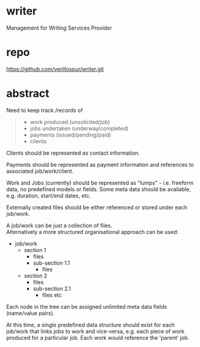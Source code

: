 # writer
Management for Writing Services Provider

# repo
https://github.com/verillospur/writer.git

# abstract
Need to keep track /records of 
  > - work produced (unsolicited/job)
  > - jobs undertaken (underway/completed)
  > - payments (issued/pending/paid)
  > - clients

Clients should be represented as contact information.

Payments should be represented as payment information 
and references to associated job/work/client.

Work and Jobs (currently) should be represented as 
"lumps" - i.e. freeform data, no predefined models or 
fields. Some meta data should be available, e.g. 
duration, start/end dates, etc.

Externally created files should be either referenced 
or stored under each job/work. 

A job/work can be just a collection of files.  
Alternatively a more structured organisational
approach can be used:

- job/work
    - section 1
        - files
        - sub-section 1.1
            - files
    - section 2
        - files
        - sub-section 2.1
            - files
    etc

Each node in the tree can be assigned unlimited meta data 
fields (name/value pairs).

At this time, a single predefined data structure should 
exist for each job/work that links jobs to work and 
vice-versa, e.g. each piece of work produced for a 
particular job. Each work would reference the 'parent'
job. 
